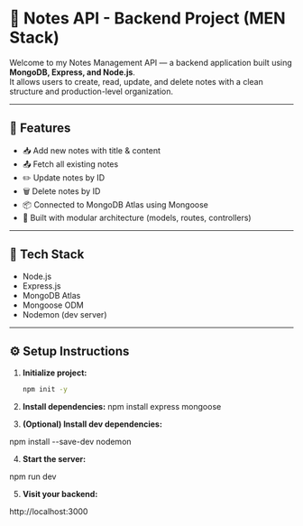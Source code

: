# 📝 Notes API - Backend Project (MEN Stack)

Welcome to my Notes Management API — a backend application built using **MongoDB, Express, and Node.js**.  
It allows users to create, read, update, and delete notes with a clean structure and production-level organization.

---

## 🚀 Features

- 📥 Add new notes with title & content
- 📤 Fetch all existing notes
- ✏️ Update notes by ID
- 🗑️ Delete notes by ID
- 📦 Connected to MongoDB Atlas using Mongoose
- 🧠 Built with modular architecture (models, routes, controllers)

---

## 🧰 Tech Stack

- Node.js
- Express.js
- MongoDB Atlas
- Mongoose ODM
- Nodemon (dev server)

---

## ⚙️ Setup Instructions

1. **Initialize project:**
   ```bash
   npm init -y

2. **Install dependencies:** 
npm install express mongoose

3. **(Optional) Install dev dependencies:**

npm install --save-dev nodemon

4. **Start the server:**

npm run dev


5. **Visit your backend:**

http://localhost:3000